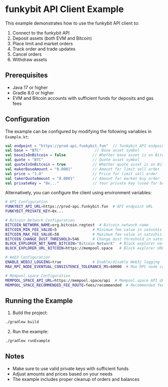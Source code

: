 # funkybit API Client Example

This example demonstrates how to use the funkybit API client to:
1. Connect to the funkybit API
2. Deposit assets (both EVM and Bitcoin)
3. Place limit and market orders
4. Track order and trade updates
5. Cancel orders
6. Withdraw assets

## Prerequisites

- Java 17 or higher
- Gradle 8.0 or higher
- EVM and Bitcoin accounts with sufficient funds for deposits and gas fees

## Configuration

The example can be configured by modifying the following variables in `Example.kt`:

```kotlin
val endpoint = "https://prod-api.funkybit.fun"  // funkybit API endpoint
val base = "BTC"                        // Base asset symbol
val baseIsOnBitcoin = false            // Whether base asset is on Bitcoin
val quote = "BTC"                      // Quote asset symbol
val quoteIsOnBitcoin = true            // Whether quote asset is on Bitcoin
val makerBaseAmount = "0.0001"         // Amount for limit sell order
val price = "1.0"                      // Price for limit sell order
val takerQuoteAmount = "0.0001"        // Amount for market buy order
val privateKey = "0x..."               // Your private key (used for both evm and bitcoin addresses)
```

Alternatively, you can configure the client using environment variables:

```bash
# API Configuration
FUNKYBIT_API_URL=https://prod-api.funkybit.fun  # API endpoint URL
FUNKYBIT_PRIVATE_KEY=0x...

# Bitcoin Network Configuration
BITCOIN_NETWORK_NAME=org.bitcoin.regtest  # Bitcoin network name
BITCOIN_MIN_FEE_VALUE=5                # Minimum fee value in satoshis
BITCOIN_MAX_FEE_VALUE=50               # Maximum fee value in satoshis
BITCOIN_CHANGE_DUST_THRESHOLD=546      # Change dust threshold in satoshis
BLOCK_EXPLORER_NET_NAME_BITCOIN="Bitcoin Network"  # Block explorer network name
BLOCK_EXPLORER_URL_BITCOIN=https://mempool.space   # Block explorer URL

# Web3 Configuration
ENABLE_WEB3J_LOGGING=true              # Enable/disable Web3j logging
MAX_RPC_NODE_EVENTUAL_CONSISTENCE_TOLERANCE_MS=60000  # Max RPC node consistency tolerance in ms

# Mempool.space Configuration
MEMPOOL_SPACE_API_URL=https://mempool.space/api  # Mempool.space API URL
MEMPOOL_SPACE_RECOMMENDED_FEE_ROUTE=fees/recommended  # Recommended fee route

```

## Running the Example

1. Build the project:
```bash
./gradlew build
```

2. Run the example:
```bash
./gradlew runExample
```

## Notes

- Make sure to use valid private keys with sufficient funds
- Adjust amounts and prices based on your needs
- The example includes proper cleanup of orders and balances